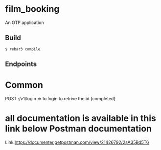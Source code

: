 film_booking
=====

An OTP application

Build
-----

    $ rebar3 compile

Endpoints
---------
Common 
======
POST :/v1/login    => to login to retrive the id {completed}

all documentation is available in this link below
Postman documentation
======================

Link:https://documenter.getpostman.com/view/21426792/2sA35Bd5T6

